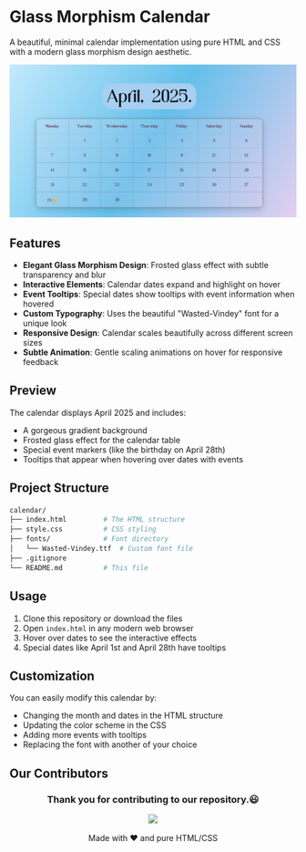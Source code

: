 # Glass Morphism Calendar

A beautiful, minimal calendar implementation using pure HTML and CSS with a modern glass morphism design aesthetic.

![Calendar Preview](./assets/preview.png)

## Features

- **Elegant Glass Morphism Design**: Frosted glass effect with subtle transparency and blur
- **Interactive Elements**: Calendar dates expand and highlight on hover
- **Event Tooltips**: Special dates show tooltips with event information when hovered
- **Custom Typography**: Uses the beautiful "Wasted-Vindey" font for a unique look
- **Responsive Design**: Calendar scales beautifully across different screen sizes
- **Subtle Animation**: Gentle scaling animations on hover for responsive feedback

## Preview

The calendar displays April 2025 and includes:

- A gorgeous gradient background
- Frosted glass effect for the calendar table
- Special event markers (like the birthday on April 28th)
- Tooltips that appear when hovering over dates with events

## Project Structure

```bash
calendar/
├── index.html         # The HTML structure
├── style.css          # CSS styling
├── fonts/             # Font directory
│   └── Wasted-Vindey.ttf  # Custom font file
├── .gitignore          
└── README.md          # This file
```


## Usage

1. Clone this repository or download the files
2. Open `index.html` in any modern web browser
3. Hover over dates to see the interactive effects
4. Special dates like April 1st and April 28th have tooltips

## Customization

You can easily modify this calendar by:

- Changing the month and dates in the HTML structure
- Updating the color scheme in the CSS
- Adding more events with tooltips
- Replacing the font with another of your choice

## Our Contributors

<div align = "center">
 <h3>Thank you for contributing to our repository.😃</h3>
<a href="https://github.com/sarthaksoni07/mini-calender.git/graphs/contributors">
  <img src="https://github.com/sarthaksoni07/mini-calender.git" />
</a>
<div>

Made with ❤️ and pure HTML/CSS